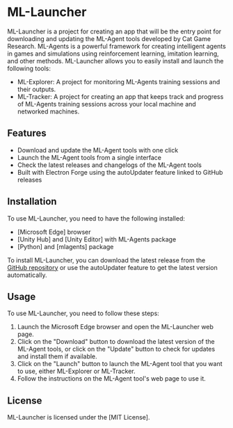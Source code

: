 # ML-Launcher

ML-Launcher is a project for creating an app that will be the entry point for downloading and updating the ML-Agent tools developed by Cat Game Research. ML-Agents is a powerful framework for creating intelligent agents in games and simulations using reinforcement learning, imitation learning, and other methods. ML-Launcher allows you to easily install and launch the following tools:

- ML-Explorer: A project for monitoring ML-Agents training sessions and their outputs.
- ML-Tracker: A project for creating an app that keeps track and progress of ML-Agents training sessions across your local machine and networked machines.

## Features

- Download and update the ML-Agent tools with one click
- Launch the ML-Agent tools from a single interface
- Check the latest releases and changelogs of the ML-Agent tools
- Built with Electron Forge using the autoUpdater feature linked to GitHub releases

## Installation

To use ML-Launcher, you need to have the following installed:

- [Microsoft Edge] browser
- [Unity Hub] and [Unity Editor] with ML-Agents package
- [Python] and [mlagents] package

To install ML-Launcher, you can download the latest release from the [GitHub repository](https://www.electronforge.io/advanced/auto-update) or use the autoUpdater feature to get the latest version automatically.

## Usage

To use ML-Launcher, you need to follow these steps:

1. Launch the Microsoft Edge browser and open the ML-Launcher web page.
2. Click on the "Download" button to download the latest version of the ML-Agent tools, or click on the "Update" button to check for updates and install them if available.
3. Click on the "Launch" button to launch the ML-Agent tool that you want to use, either ML-Explorer or ML-Tracker.
4. Follow the instructions on the ML-Agent tool's web page to use it.

## License

ML-Launcher is licensed under the [MIT License].
